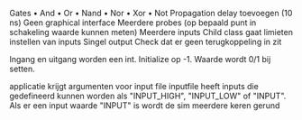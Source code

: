 Gates
•	And
•	Or
•	Nand
•	Nor
•	Xor
•	Not
Propagation delay toevoegen (10 ns)
Geen graphical interface
Meerdere probes (op bepaald punt in schakeling waarde kunnen meten)
Meerdere inputs
Child class gaat limieten instellen van inputs 
Singel output
Check dat er geen terugkoppeling in zit

Ingang en uitgang worden een int. Initialize op -1. Waarde wordt 0/1 bij setten.

applicatie krijgt argumenten voor input file
inputfile heeft inputs die gedefineerd kunnen worden als "INPUT_HIGH", "INPUT_LOW" of "INPUT". Als er een input waarde "INPUT" is wordt de sim meerdere keren gerund
